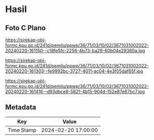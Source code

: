 # Hasil

## Foto C Plano

https://sirekap-obj-formc.kpu.go.id/241d/pemilu/ppwp/36/71/03/10/02/3671031002022-20240220-161150--c18fe5fc-2256-4b73-ba29-60b04e29360a.jpg

https://sirekap-obj-formc.kpu.go.id/241d/pemilu/ppwp/36/71/03/10/02/3671031002022-20240220-161303--fe9992bc-3727-4011-ac04-4e3f05daf65f.jpg

https://sirekap-obj-formc.kpu.go.id/241d/pemilu/ppwp/36/71/03/10/02/3671031002022-20240220-161416--d93dbce8-5821-4b15-904d-152e87e87bc7.jpg


## Metadata

| Key        | Value               |
| ---------- | ------------------- |
| Time Stamp | 2024-02-20 17:00:00 |



